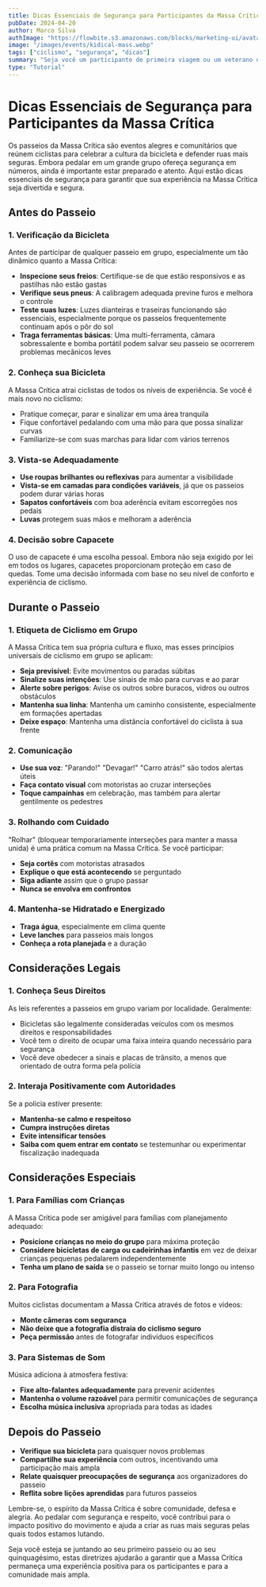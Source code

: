 ```yaml
---
title: Dicas Essenciais de Segurança para Participantes da Massa Crítica
pubDate: 2024-04-20
author: Marco Silva
authImage: "https://flowbite.s3.amazonaws.com/blocks/marketing-ui/avatars/jese-leos.png"
image: "/images/events/kidical-mass.webp"
tags: ["ciclismo", "segurança", "dicas"]
summary: "Seja você um participante de primeira viagem ou um veterano da Massa Crítica, estas dicas de segurança ajudarão a garantir uma experiência positiva e segura para todos os envolvidos."
type: "Tutorial"
---
```


# Dicas Essenciais de Segurança para Participantes da Massa Crítica

Os passeios da Massa Crítica são eventos alegres e comunitários que reúnem ciclistas para celebrar a cultura da bicicleta e defender ruas mais seguras. Embora pedalar em um grande grupo ofereça segurança em números, ainda é importante estar preparado e atento. Aqui estão dicas essenciais de segurança para garantir que sua experiência na Massa Crítica seja divertida e segura.

## Antes do Passeio

### 1. Verificação da Bicicleta

Antes de participar de qualquer passeio em grupo, especialmente um tão dinâmico quanto a Massa Crítica:

- **Inspecione seus freios**: Certifique-se de que estão responsivos e as pastilhas não estão gastas
- **Verifique seus pneus**: A calibragem adequada previne furos e melhora o controle
- **Teste suas luzes**: Luzes dianteiras e traseiras funcionando são essenciais, especialmente porque os passeios frequentemente continuam após o pôr do sol
- **Traga ferramentas básicas**: Uma multi-ferramenta, câmara sobressalente e bomba portátil podem salvar seu passeio se ocorrerem problemas mecânicos leves

### 2. Conheça sua Bicicleta

A Massa Crítica atrai ciclistas de todos os níveis de experiência. Se você é mais novo no ciclismo:
- Pratique começar, parar e sinalizar em uma área tranquila
- Fique confortável pedalando com uma mão para que possa sinalizar curvas
- Familiarize-se com suas marchas para lidar com vários terrenos

### 3. Vista-se Adequadamente

- **Use roupas brilhantes ou reflexivas** para aumentar a visibilidade
- **Vista-se em camadas para condições variáveis**, já que os passeios podem durar várias horas
- **Sapatos confortáveis** com boa aderência evitam escorregões nos pedais
- **Luvas** protegem suas mãos e melhoram a aderência

### 4. Decisão sobre Capacete

O uso de capacete é uma escolha pessoal. Embora não seja exigido por lei em todos os lugares, capacetes proporcionam proteção em caso de quedas. Tome uma decisão informada com base no seu nível de conforto e experiência de ciclismo.

## Durante o Passeio

### 1. Etiqueta de Ciclismo em Grupo

A Massa Crítica tem sua própria cultura e fluxo, mas esses princípios universais de ciclismo em grupo se aplicam:

- **Seja previsível**: Evite movimentos ou paradas súbitas
- **Sinalize suas intenções**: Use sinais de mão para curvas e ao parar
- **Alerte sobre perigos**: Avise os outros sobre buracos, vidros ou outros obstáculos
- **Mantenha sua linha**: Mantenha um caminho consistente, especialmente em formações apertadas
- **Deixe espaço**: Mantenha uma distância confortável do ciclista à sua frente

### 2. Comunicação

- **Use sua voz**: "Parando!" "Devagar!" "Carro atrás!" são todos alertas úteis
- **Faça contato visual** com motoristas ao cruzar interseções
- **Toque campainhas** em celebração, mas também para alertar gentilmente os pedestres

### 3. Rolhando com Cuidado

"Rolhar" (bloquear temporariamente interseções para manter a massa unida) é uma prática comum na Massa Crítica. Se você participar:

- **Seja cortês** com motoristas atrasados
- **Explique o que está acontecendo** se perguntado
- **Siga adiante** assim que o grupo passar
- **Nunca se envolva em confrontos**

### 4. Mantenha-se Hidratado e Energizado

- **Traga água**, especialmente em clima quente
- **Leve lanches** para passeios mais longos
- **Conheça a rota planejada** e a duração

## Considerações Legais

### 1. Conheça Seus Direitos

As leis referentes a passeios em grupo variam por localidade. Geralmente:
- Bicicletas são legalmente consideradas veículos com os mesmos direitos e responsabilidades
- Você tem o direito de ocupar uma faixa inteira quando necessário para segurança
- Você deve obedecer a sinais e placas de trânsito, a menos que orientado de outra forma pela polícia

### 2. Interaja Positivamente com Autoridades

Se a polícia estiver presente:
- **Mantenha-se calmo e respeitoso**
- **Cumpra instruções diretas**
- **Evite intensificar tensões**
- **Saiba com quem entrar em contato** se testemunhar ou experimentar fiscalização inadequada

## Considerações Especiais

### 1. Para Famílias com Crianças

A Massa Crítica pode ser amigável para famílias com planejamento adequado:
- **Posicione crianças no meio do grupo** para máxima proteção
- **Considere bicicletas de carga ou cadeirinhas infantis** em vez de deixar crianças pequenas pedalarem independentemente
- **Tenha um plano de saída** se o passeio se tornar muito longo ou intenso

### 2. Para Fotografia

Muitos ciclistas documentam a Massa Crítica através de fotos e vídeos:
- **Monte câmeras com segurança**
- **Não deixe que a fotografia distraia do ciclismo seguro**
- **Peça permissão** antes de fotografar indivíduos específicos

### 3. Para Sistemas de Som

Música adiciona à atmosfera festiva:
- **Fixe alto-falantes adequadamente** para prevenir acidentes
- **Mantenha o volume razoável** para permitir comunicações de segurança
- **Escolha música inclusiva** apropriada para todas as idades

## Depois do Passeio

- **Verifique sua bicicleta** para quaisquer novos problemas
- **Compartilhe sua experiência** com outros, incentivando uma participação mais ampla
- **Relate quaisquer preocupações de segurança** aos organizadores do passeio
- **Reflita sobre lições aprendidas** para futuros passeios

Lembre-se, o espírito da Massa Crítica é sobre comunidade, defesa e alegria. Ao pedalar com segurança e respeito, você contribui para o impacto positivo do movimento e ajuda a criar as ruas mais seguras pelas quais todos estamos lutando.

Seja você esteja se juntando ao seu primeiro passeio ou ao seu quinquagésimo, estas diretrizes ajudarão a garantir que a Massa Crítica permaneça uma experiência positiva para os participantes e para a comunidade mais ampla. 